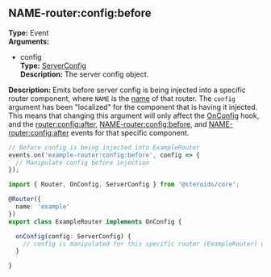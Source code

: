 ## NAME-router:config:before

**Type:** Event  
**Arguments:**
  - config  
    **Type:** [ServerConfig](../../serverconfig)  
    **Description:** The server config object.

**Description:** Emits before server config is being injected into a specific router component, where `NAME` is the [name](../../router-decorator/routerdecoratorargs/#name) of that router. The `config` argument has been "localized" for the component that is having it injected. This means that changing this argument will only affect the [OnConfig](../../component-hooks/#onconfig) hook, and the [router:config:after](#routerconfigafter), [NAME-router:config:before](#name-routerconfigbefore), and [NAME-router:config:after](#name-routerconfigafter) events for that specific component.

```ts
// Before config is being injected into ExampleRouter
events.on('example-router:config:before', config => {
  // Manipulate config before injection
});
```

```ts
import { Router, OnConfig, ServerConfig } from '@steroids/core';

@Router({
  name: 'example'
})
export class ExampleRouter implements OnConfig {

  onConfig(config: ServerConfig) {
    // config is manipulated for this specific router (ExampleRouter) due to the listener
  }

}
```
